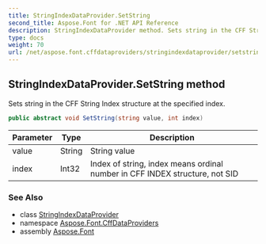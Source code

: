 ```yaml
---
title: StringIndexDataProvider.SetString
second_title: Aspose.Font for .NET API Reference
description: StringIndexDataProvider method. Sets string in the CFF String Index structure at the specified index
type: docs
weight: 70
url: /net/aspose.font.cffdataproviders/stringindexdataprovider/setstring/
---
```

## StringIndexDataProvider.SetString method

Sets string in the CFF String Index structure at the specified index.

```csharp
public abstract void SetString(string value, int index)
```

| Parameter | Type | Description |
| --- | --- | --- |
| value | String | String value |
| index | Int32 | Index of string, index means ordinal number in CFF INDEX structure, not SID |

### See Also

* class [StringIndexDataProvider](../)
* namespace [Aspose.Font.CffDataProviders](../../../aspose.font.cffdataproviders/)
* assembly [Aspose.Font](../../../)



